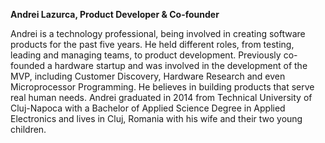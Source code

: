 **Andrei Lazurca, Product Developer & Co-founder**

Andrei is a technology professional, being involved in creating software products for the past five years. He held different roles, from testing, leading and managing teams, to product development. Previously co-founded a hardware startup and was involved in the development of the MVP, including Customer Discovery, Hardware Research and even Microprocessor Programming. He believes in building products that serve real human needs. Andrei graduated in 2014 from Technical University of Cluj-Napoca with a Bachelor of Applied Science Degree in Applied Electronics and lives in Cluj, Romania with his wife and their two young children.
